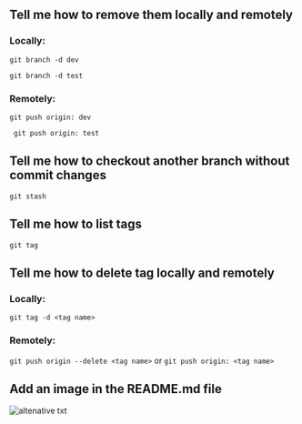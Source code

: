 ## Tell me how to remove them locally and remotely

### Locally:
```git branch -d dev```

```git branch -d test```

### Remotely:
```git push origin: dev```

``` git push origin: test```


## Tell me how to checkout another branch without commit changes

```git stash```


## Tell me how to list tags

```git tag```


## Tell me how to delete tag locally and remotely

### Locally:
```git tag -d <tag name>```

### Remotely:
```git push origin --delete <tag name>```
 or ```git push origin: <tag name>```


## Add an image in the README.md file
![altenative txt](GitHub-Logo.png)

